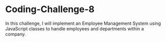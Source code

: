 # Coding-Challenge-8
 In this challenge, I will implement an Employee Management System using JavaScript classes to handle employees and departments within a company.
